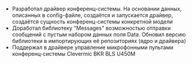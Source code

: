 * Разработал драйвер конференц-системы. На основании данных, описанных в config-файле, создаётся и запускается драйвер, создаётся сущность конференц-системы конкретной модели
* Доработал библиотеку "Messages" возможностью отправки сообщений с пустым набором данных поля Data. Обновил версию библиотеки в импортирующих её репозиториях (ядро и драйвера)
* Поддержал в драйвере управление микрофонными пультами конференц-системы Clevermic BKR BLS U450M